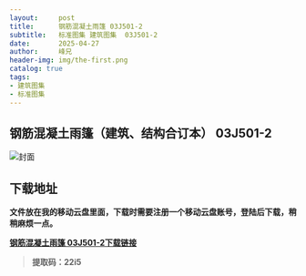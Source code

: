 ```yaml
---
layout:     post
title:      钢筋混凝土雨篷 03J501-2
subtitle:   标准图集 建筑图集  03J501-2
date:       2025-04-27
author:     峰兄
header-img: img/the-first.png
catalog: true
tags:
- 建筑图集
- 标准图集
---
```

## 钢筋混凝土雨篷（建筑、结构合订本） 03J501-2
![封面](https://pic1.imgdb.cn/item/680c860058cb8da5c8ce9393.jpg)

## 下载地址 ##
**文件放在我的移动云盘里面，下载时需要注册一个移动云盘账号，登陆后下载，稍稍麻烦一点。**  
  
[**钢筋混凝土雨篷 03J501-2下载链接**](https://caiyun.139.com/m/i?105CerJ8j3XC8)

> **提取码：22i5**


